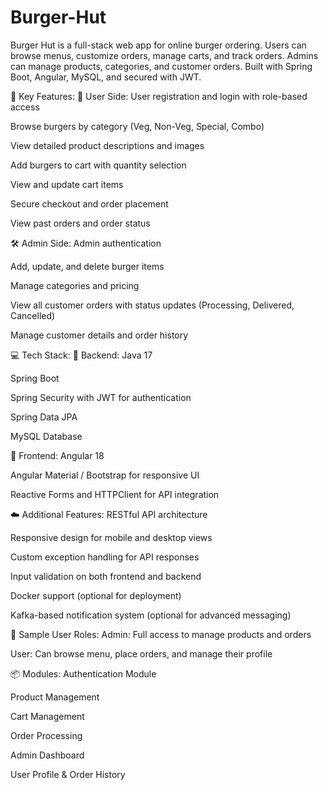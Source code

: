 # Burger-Hut
Burger Hut is a full-stack web app for online burger ordering. Users can browse menus, customize orders, manage carts, and track orders. Admins can manage products, categories, and customer orders. Built with Spring Boot, Angular, MySQL, and secured with JWT.

🎯 Key Features:
👤 User Side:
User registration and login with role-based access

Browse burgers by category (Veg, Non-Veg, Special, Combo)

View detailed product descriptions and images

Add burgers to cart with quantity selection

View and update cart items

Secure checkout and order placement

View past orders and order status

🛠️ Admin Side:
Admin authentication

Add, update, and delete burger items

Manage categories and pricing

View all customer orders with status updates (Processing, Delivered, Cancelled)

Manage customer details and order history

💻 Tech Stack:
🔧 Backend:
Java 17

Spring Boot

Spring Security with JWT for authentication

Spring Data JPA

MySQL Database

🎨 Frontend:
Angular 18

Angular Material / Bootstrap for responsive UI

Reactive Forms and HTTPClient for API integration

☁️ Additional Features:
RESTful API architecture

Responsive design for mobile and desktop views

Custom exception handling for API responses

Input validation on both frontend and backend

Docker support (optional for deployment)

Kafka-based notification system (optional for advanced messaging)

📌 Sample User Roles:
Admin: Full access to manage products and orders

User: Can browse menu, place orders, and manage their profile

📦 Modules:
Authentication Module

Product Management

Cart Management

Order Processing

Admin Dashboard

User Profile & Order History

